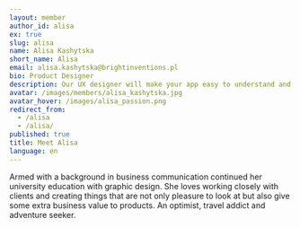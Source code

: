 ```yaml
---
layout: member
author_id: alisa
ex: true
slug: alisa
name: Alisa Kashytska
short_name: Alisa
email: alisa.kashytska@brightinventions.pl
bio: Product Designer
description: Our UX designer will make your app easy to understand and usable
avatar: /images/members/alisa_kashytska.jpg
avatar_hover: /images/alisa_passion.png
redirect_from:
  - /alisa
  - /alisa/
published: true
title: Meet Alisa
language: en
---
```

Armed with a background in business communication continued her university education with graphic design. She loves working closely with clients and creating things that are not only pleasure to look at but also give some extra business value to products. An optimist, travel addict and adventure seeker.
